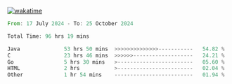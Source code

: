 [![wakatime](https://wakatime.com/badge/user/5970ac98-85fb-4bfd-a7d8-142e7d5bd274.svg)](https://wakatime.com/@5970ac98-85fb-4bfd-a7d8-142e7d5bd274)

<!--START_SECTION:waka-->

```rust
From: 17 July 2024 - To: 25 October 2024

Total Time: 96 hrs 19 mins

Java              53 hrs 50 mins  >>>>>>>>>>>>>>-----------   54.82 %
C                 23 hrs 46 mins  >>>>>>-------------------   24.21 %
Go                5 hrs 30 mins   >------------------------   05.60 %
HTML              2 hrs           >------------------------   02.04 %
Other             1 hr 54 mins    -------------------------   01.94 %
```

<!--END_SECTION:waka-->
